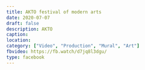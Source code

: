 ```yaml
---
title: AKTO festival of modern arts
date: 2020-07-07
draft: false
description: AKTO
caption: 
location: 
category: ["Video", "Production", "Mural", "Art"]
fbvideo: https://fb.watch/d7jq8l3dgu/ 
type: facebook
---
```

